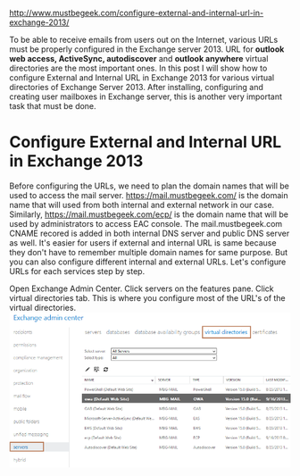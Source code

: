 <!-- TITLE: Exchange 2013 Configure External And Internal Url -->

http://www.mustbegeek.com/configure-external-and-internal-url-in-exchange-2013/

To be able to receive emails from users out on the Internet, various URLs must be properly configured in the Exchange server 2013. URL for **outlook web access, ActiveSync, autodiscover** and **outlook anywhere** virtual directories are the most important ones. In this post I will show how to configure External and Internal URL in Exchange 2013 for various virtual directories of Exchange Server 2013. After installing, configuring and creating user mailboxes in Exchange server, this is another very important task that must be done.

# Configure External and Internal URL in Exchange 2013

Before configuring the URLs, we need to plan the domain names that will be used to access the mail server. https://mail.mustbegeek.com/ is the domain name that will used from both internal and external network in our case. Similarly, https://mail.mustbegeek.com/ecp/ is the domain name that will be used by administrators to access EAC console. The mail.mustbegeek.com CNAME recored is added in both internal DNS server and public DNS server as well. It's easier for users if external and internal URL is same because they don't have to remember multiple domain names for same purpose. But you can also configure different internal and external URLs. Let's configure URLs for each services step by step.

Open Exchange Admin Center. Click servers on the features pane. Click virtual directories tab. This is where you configure most of the URL's of the virtual directories.
![0 Virtual Directories](/uploads/0-virtual-directories.png "0 Virtual Directories")